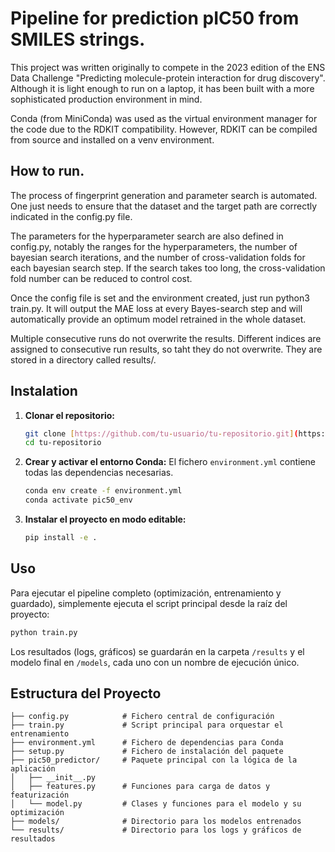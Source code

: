 # Pipeline for prediction pIC50 from SMILES strings.

This project was written originally to compete in the 2023 edition of the ENS Data Challenge "Predicting molecule-protein interaction for drug discovery". Although it is light enough to run on a laptop, it has been built with a more sophisticated production environment in mind. 

Conda (from MiniConda) was used as the virtual environment manager for the code due to the RDKIT compatibility. However, RDKIT can be compiled from source and installed on a venv environment.


## How to run.
The process of fingerprint generation and parameter search is automated. One just needs to ensure that the dataset and the target path are correctly indicated in the config.py file.

The parameters for the hyperparameter search are also defined in config.py, notably the ranges for the hyperparameters, the number of bayesian search iterations, and the number of cross-validation folds for each bayesian search step. If the search takes too long, the cross-validation fold number can be reduced to control cost.

Once the config file is set and the environment created, just run python3 train.py. It will output the MAE loss at every Bayes-search step and will automatically provide an optimum model retrained in the whole dataset.

Multiple consecutive runs do not overwrite the results. Different indices are assigned to consecutive run results, so taht they do not overwrite. They are stored in a directory called results/.

## Instalation

1.  **Clonar el repositorio:**
    ```bash
    git clone [https://github.com/tu-usuario/tu-repositorio.git](https://github.com/tu-usuario/tu-repositorio.git)
    cd tu-repositorio
    ```

2.  **Crear y activar el entorno Conda:**
    El fichero `environment.yml` contiene todas las dependencias necesarias.
    ```bash
    conda env create -f environment.yml
    conda activate pic50_env
    ```

3.  **Instalar el proyecto en modo editable:**
    ```bash
    pip install -e .
    ```

## Uso

Para ejecutar el pipeline completo (optimización, entrenamiento y guardado), simplemente ejecuta el script principal desde la raíz del proyecto:
```bash
python train.py
```
Los resultados (logs, gráficos) se guardarán en la carpeta `/results` y el modelo final en `/models`, cada uno con un nombre de ejecución único.

## Estructura del Proyecto
```
├── config.py            # Fichero central de configuración
├── train.py             # Script principal para orquestar el entrenamiento
├── environment.yml      # Fichero de dependencias para Conda
├── setup.py             # Fichero de instalación del paquete
├── pic50_predictor/     # Paquete principal con la lógica de la aplicación
│   ├── __init__.py
│   ├── features.py      # Funciones para carga de datos y featurización
│   └── model.py         # Clases y funciones para el modelo y su optimización
├── models/              # Directorio para los modelos entrenados
└── results/             # Directorio para los logs y gráficos de resultados
```
